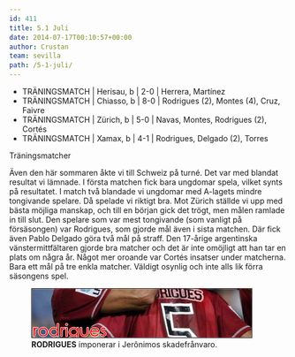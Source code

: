 ```yaml
---
id: 411
title: 5.1 Juli
date: 2014-07-17T00:10:57+00:00
author: Crustan
team: sevilla
path: /5-1-juli/
---
```


- TRÄNINGSMATCH | Herisau, b | 2-0 | Herrera, Martínez
- TRÄNINGSMATCH | Chiasso, b | 8-0 | Rodrigues (2), Montes (4), Cruz, Faivre
- TRÄNINGSMATCH | Zürich, b | 5-0 | Navas, Montes, Rodrigues (2), Cortés
- TRÄNINGSMATCH | Xamax, b | 4-1 | Rodrigues, Delgado (2), Torres

Träningsmatcher

Även den här sommaren åkte vi till Schweiz på turné. Det var med blandat resultat vi lämnade. I första matchen fick bara ungdomar spela, vilket synts på resultatet. I match två blandade vi ungdomar med A-lagets mindre tongivande spelare. Då spelade vi riktigt bra. Mot Zürich ställde vi upp med bästa möjliga manskap, och till en början gick det trögt, men målen ramlade in till slut. Den spelare som var mest tongivande (som vanligt på försäsongen) var Rodrigues, som gjorde mål även i sista matchen. Där fick även Pablo Delgado göra två mål på straff. Den 17-årige argentinska vänstermittfältaren gjorde bra matcher och det är inte omöjligt att han tar en plats om några år. Något mer oroande var Cortés insatser under matcherna. Bara ett mål på tre enkla matcher. Väldigt osynlig och inte alls lik förra säsongens spel.

<figure>
  <img src="../images/rodrigues.png" alt="rodrigues"  />
  <figcaption><strong>RODRIGUES</strong> imponerar i Jerônimos skadefrånvaro.</figcaption>
</figure>
